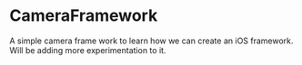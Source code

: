 # CameraFramework
A simple camera frame work to learn how we can create an iOS framework. Will be adding more experimentation to it.
